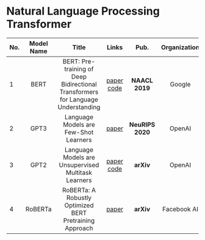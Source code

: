 # Natural Language Processing Transformer


|No.  |Model Name |Title |Links |Pub. | Organization| Release Time | 
|-----|:-----:|:-----:|:-----:|:--------:|:---:|:-------:|
|1|BERT|BERT: Pre-training of Deep Bidirectional Transformers for Language Understanding |[paper](https://arxiv.org/abs/1810.04805) [code](https://github.com/google-research/bert) |__NAACL 2019__|Google|Oct 2018|
|2|GPT3|Language Models are Few-Shot Learners|[paper](https://arxiv.org/abs/2005.14165) | __NeuRIPS 2020__ | OpenAI | May 2020|
|3|GPT2|Language Models are Unsupervised Multitask Learners |[paper](https://cdn.openai.com/better-language-models/language_models_are_unsupervised_multitask_learners.pdf) [code](https://github.com/openai/gpt-2)|__arXiv__ | OpenAI | Feb 2019|
|4| RoBERTa | RoBERTa: A Robustly Optimized BERT Pretraining Approach | [paper](https://arxiv.org/abs/1907.11692) | __arXiv__ |Facebook AI | Jul 2019|
